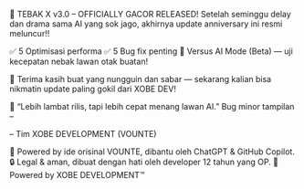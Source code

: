 
🎉 TEBAK X v3.0 – OFFICIALLY GACOR RELEASED!
Setelah seminggu delay dan drama sama AI yang sok jago, akhirnya update anniversary ini resmi meluncur!!

✅ 5 Optimisasi performa
✅ 5 Bug fix penting
🤖 Versus AI Mode (Beta) — uji kecepatan nebak lawan otak buatan!

📌 Terima kasih buat yang nungguin dan sabar — sekarang kalian bisa nikmatin update paling gokil dari XOBE DEV!

💬 “Lebih lambat rilis, tapi lebih cepat menang lawan AI.”
Bug minor tampilan – 

– Tim XOBE DEVELOPMENT (VOUNTE)


🧠 Powered by ide orisinal VOUNTE, dibantu oleh ChatGPT & GitHub Copilot.
🔒 Legal & aman, dibuat dengan hati oleh developer 12 tahun yang OP.
📍 Powered by XOBE DEVELOPMENT™
